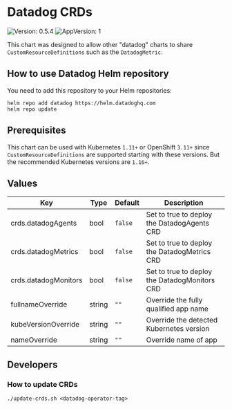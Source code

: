 # Datadog CRDs

![Version: 0.5.4](https://img.shields.io/badge/Version-0.5.4-informational?style=flat-square) ![AppVersion: 1](https://img.shields.io/badge/AppVersion-1-informational?style=flat-square)

This chart was designed to allow other "datadog" charts to share `CustomResourceDefinitions` such as the `DatadogMetric`.

## How to use Datadog Helm repository

You need to add this repository to your Helm repositories:

```
helm repo add datadog https://helm.datadoghq.com
helm repo update
```

## Prerequisites

This chart can be used with Kubernetes `1.11+` or OpenShift `3.11+` since  `CustomResourceDefinitions` are supported starting with these versions.
But the recommended Kubernetes versions are `1.16+`.

## Values

| Key | Type | Default | Description |
|-----|------|---------|-------------|
| crds.datadogAgents | bool | `false` | Set to true to deploy the DatadogAgents CRD |
| crds.datadogMetrics | bool | `false` | Set to true to deploy the DatadogMetrics CRD |
| crds.datadogMonitors | bool | `false` | Set to true to deploy the DatadogMonitors CRD |
| fullnameOverride | string | `""` | Override the fully qualified app name |
| kubeVersionOverride | string | `""` | Override the detected Kubernetes version |
| nameOverride | string | `""` | Override name of app |

## Developers

### How to update CRDs

```shell
./update-crds.sh <datadog-operator-tag>
```
